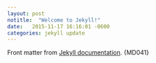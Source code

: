 ```yaml
---
layout: post
notitle:  "Welcome to Jekyll!"
date:   2015-11-17 16:16:01 -0600
categories: jekyll update
---
```

Front matter from [Jekyll documentation](https://jekyllrb.com/docs/posts/#a-typical-post). {MD041}
